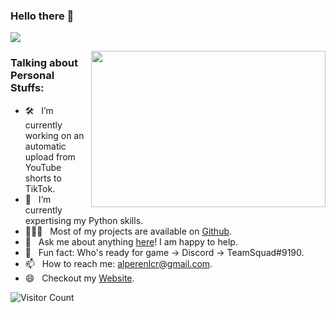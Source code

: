 ### Hello there 👋

<!--
**Alperenlcr/Alperenlcr** is a ✨ _special_ ✨ repository because its `README.md` (this file) appears on your GitHub profile.

Here are some ideas to get you started:

- 🔭 I’m currently working on ...
- 🌱 I’m currently learning ...
- 👯 I’m looking to collaborate on ...
- 🤔 I’m looking for help with ...
- 💬 Ask me about ...
- 📫 How to reach me: ...
- 😄 Pronouns: ...
- ⚡ Fun fact: ...
-->

[![](https://gitwar.herokuapp.com/badge?username=iampavangandhi&label=Gitwar%20Profile%20Score&style=for-the-badge&color=0088cc)](https://gitwar.herokuapp.com/)

<img align="right" height="250" width="375" alt="" src="https://raw.githubusercontent.com/iampavangandhi/iampavangandhi/master/gifs/coder.gif" />

### Talking about Personal Stuffs:

- 🛠 &nbsp; I’m currently working on an automatic upload from YouTube shorts to TikTok.
- 🚀 &nbsp; I’m currently expertising my Python skills.
- 👨🏻‍💻 &nbsp; Most of my projects are available on [Github](https://github.com/Alperenlcr).
- 💬 &nbsp; Ask me about anything [here](https://github.com/Alperenlcr/Alperenlcr/issues/1)! I am happy to help.
- 👾 &nbsp; Fun fact: Who's ready for game -> Discord -> TeamSquad#9190.
- 📫 &nbsp; How to reach me: alperenlcr@gmail.com.
- 😄 &nbsp; Checkout my [Website](https://www.alperenlcr.net/).

![Visitor Count](https://profile-counter.glitch.me/Alperenlcr/count.svg)

